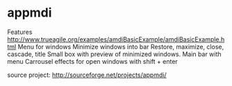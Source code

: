 appmdi
======





Features
http://www.trueagile.org/examples/amdiBasicExample/amdiBasicExample.html
Menu for windows
Minimize windows into bar
Restore, maximize, close, cascade, title
Small box with preview of minimized windows.
Main bar with menu
Carrousel effects for open windows with shift + enter




source project: http://sourceforge.net/projects/appmdi/







